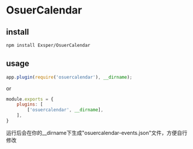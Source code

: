 # OsuerCalendar

## install
```sh
npm install Exsper/OsuerCalendar
```

## usage
```javascript
app.plugin(require('osuercalendar'), __dirname);
```
or
```javascript
module.exports = {
    plugins: [
        ['osuercalendar', __dirname],
    ],
}
```

运行后会在你的__dirname下生成"osuercalendar-events.json"文件，方便自行修改
